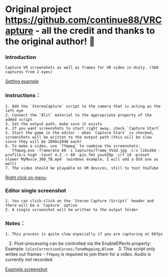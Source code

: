 # Original project https://github.com/continue88/VRCapture - all the credit and thanks to the original author! 🙏

### Introduction
    Capture VR screenshots as well as frames for VR video in Unity. (360 captures from 2 eyes)
[Setting example](./StereoCaptureScript.png)
### Instructions：
    1. Add the `StereoCapture` script to the camera that is acting as the left eye
    2. Connect the `Blit` material to the appropriate property of the added script
    3. Set the output path, make sure it exists
    4. If you want screenshots to start right away, check `Capture Start`
    5. Start the game in the editor - when `Capture Start` is checked, screenshots will be written to the output path (this will be slow since they will be 2048x2048 each)
    6. To make a video, use `ffmpeg` to combine the screenshots:
      `ffmpeg.exe -framerate 60 -i Captures/frame_%%5d.jpg -c:v libx264 -profile:v high -level 4.2 -r 60 -pix_fmt yuv420p -crf 18 -preset slower MyMovie_360_TB.mp4` (windows example, I will add a OSX one as well)
    7. The video should be playable on VR devices, still to test YouTube

[Right click on menu](./CaptureMenu.png)
### Editor single screenshot
    1. You can click-click on the `Stereo Capture (Script)` header and there will be a `Capture` option
    2. A single screenshot will be written to the output folder
### Notes：
    1. This process is quite slow especially if you are capturing at 60fps
    2. Post-processing can be controlled via the EnableEffects property: Example: `ColorCorrectionCurves;ToneMapping;Bloom`
    3. This script only writes out frames - `ffmpeg` is required to join them for a video. Audio is currently not recorded. 

[Example screenshot](./frame_00001.jpg)
